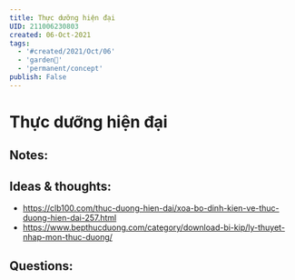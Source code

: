```yaml
---
title: Thực dưỡng hiện đại
UID: 211006230803
created: 06-Oct-2021
tags:
  - '#created/2021/Oct/06'
  - 'garden🏡'
  - 'permanent/concept'
publish: False
---
```

# Thực dưỡng hiện đại

## Notes:


## Ideas & thoughts:
- https://clb100.com/thuc-duong-hien-dai/xoa-bo-dinh-kien-ve-thuc-duong-hien-dai-257.html
- https://www.bepthucduong.com/category/download-bi-kip/ly-thuyet-nhap-mon-thuc-duong/

## Questions:

